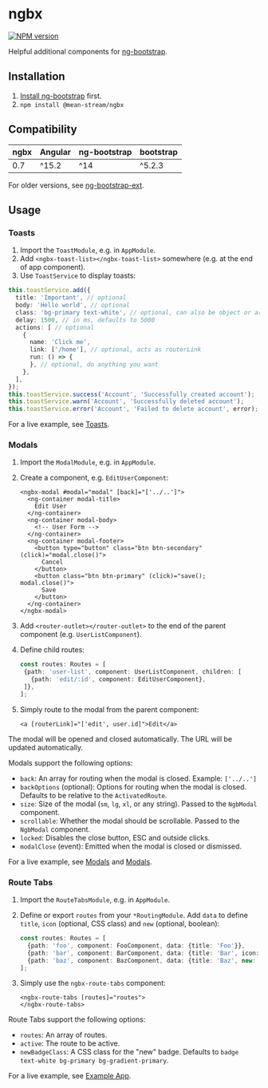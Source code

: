 # ngbx

[![NPM version](https://badge.fury.io/js/@mean-stream%2Fngbx.svg)](https://www.npmjs.com/package/@mean-stream/ngbx)

Helpful additional components for [ng-bootstrap](https://ng-bootstrap.github.io).

## Installation

1. [Install ng-bootstrap](https://ng-bootstrap.github.io/#/getting-started#installation) first.
2. `npm install @mean-stream/ngbx`

## Compatibility

| ngbx | Angular | ng-bootstrap | bootstrap |
|------|---------|--------------|-----------|
| 0.7  | ^15.2   | ^14          | ^5.2.3    |

For older versions, see [ng-bootstrap-ext](https://github.com/Clashsoft/ng-bootstrap-ext#compatibility).

## Usage

### Toasts

1. Import the `ToastModule`, e.g. in `AppModule`.
2. Add `<ngbx-toast-list></ngbx-toast-list>` somewhere (e.g. at the end of app component).
3. Use `ToastService` to display toasts:

```typescript
this.toastService.add({
  title: 'Important', // optional
  body: 'Hello world', // optional
  class: 'bg-primary text-white', // optional, can also be object or array
  delay: 1500, // in ms, defaults to 5000
  actions: [ // optional
    {
      name: 'Click me',
      link: ['/home'], // optional, acts as routerLink
      run: () => {
      }, // optional, do anything you want
    },
  ],
});
this.toastService.success('Account', 'Successfully created account');
this.toastService.warn('Account', 'Successfully deleted account');
this.toastService.error('Account', 'Failed to delete account', error);
```

For a live example, see [Toasts](../../apps/example-web/src/app/toasts).

### Modals

1. Import the `ModalModule`, e.g. in `AppModule`.
2. Create a component, e.g. `EditUserComponent`:

    ```angular2html
    <ngbx-modal #modal="modal" [back]="['../..']">
      <ng-container modal-title>
        Edit User
      </ng-container>
      <ng-container modal-body>
        <!-- User Form -->
      </ng-container>
      <ng-container modal-footer>
        <button type="button" class="btn btn-secondary" (click)="modal.close()">
          Cancel
        </button>
        <button class="btn btn-primary" (click)="save(); modal.close()">
          Save
        </button>
      </ng-container>
    </ngbx-modal>
    ```

3. Add `<router-outlet></router-outlet>` to the end of the parent component (e.g. `UserListComponent`).
4. Define child routes:

    ```typescript
    const routes: Routes = [
     {path: 'user-list', component: UserListComponent, children: [
       {path: 'edit/:id', component: EditUserComponent},
     ]},
    ];
    ```

5. Simply route to the modal from the parent component:

    ```angular2html
    <a [routerLink]="['edit', user.id]">Edit</a>
    ```

The modal will be opened and closed automatically.
The URL will be updated automatically.

Modals support the following options:

- `back`: An array for routing when the modal is closed. Example: `['../..']`
- `backOptions` (optional): Options for routing when the modal is closed. Defaults to be relative to the `ActivatedRoute`.
- `size`: Size of the modal (`sm`, `lg`, `xl`, or any string). Passed to the `NgbModal` component.
- `scrollable`: Whether the modal should be scrollable. Passed to the `NgbModal` component.
- `locked`: Disables the close button, ESC and outside clicks.
- `modalClose` (event): Emitted when the modal is closed or dismissed.

For a live example, see [Modals](../../apps/example-web/src/app/modals) and [Modals](../../apps/example-web/src/app/example-modal).

### Route Tabs

1. Import the `RouteTabsModule`, e.g. in `AppModule`.
2. Define or export `routes` from your `*RoutingModule`.
   Add `data` to define `title`, `icon` (optional, CSS class) and `new` (optional, boolean):

   ```typescript
   const routes: Routes = [
     {path: 'foo', component: FooComponent, data: {title: 'Foo'}},
     {path: 'bar', component: BarComponent, data: {title: 'Bar', icon: 'bi-bar-chart'}},
     {path: 'baz', component: BazComponent, data: {title: 'Baz', new: true}},
   ];
   ```

3. Simply use the `ngbx-route-tabs` component:

    ```angular2html
    <ngbx-route-tabs [routes]="routes">
    </ngbx-route-tabs>
    ```

Route Tabs support the following options:

- `routes`: An array of routes.
- `active`: The route to be active.
- `newBadgeClass`: A CSS class for the "new" badge. Defaults to `badge text-white bg-primary bg-gradient-primary`.

For a live example, see [Example App](../../apps/example-web/src/app).
